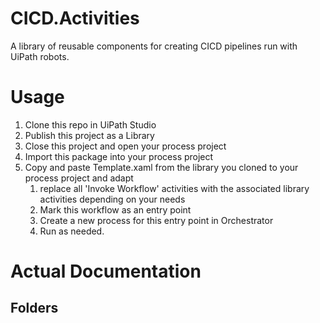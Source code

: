 # CICD.Activities
A library of reusable components for creating CICD pipelines run with UiPath robots.

# Usage
1. Clone this repo in UiPath Studio
2. Publish this project as a Library
3. Close this project and open your process project
4. Import this package into your process project
5. Copy and paste Template.xaml from the library you cloned to your process project and adapt
    1. replace all 'Invoke Workflow' activities with the associated library activities depending on your needs
    1. Mark this workflow as an entry point
    1. Create a new process for this entry point in Orchestrator 
    1. Run as needed.
    
    
# Actual Documentation
## Folders






